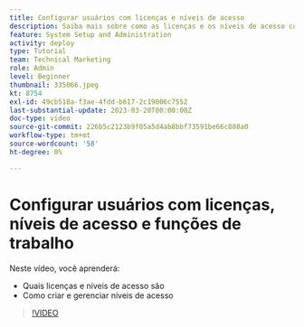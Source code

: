 ```yaml
---
title: Configurar usuários com licenças e níveis de acesso
description: Saiba mais sobre como as licenças e os níveis de acesso controlam o que os usuários têm. Saiba como as funções de trabalho são usadas no sistema.
feature: System Setup and Administration
activity: deploy
type: Tutorial
team: Technical Marketing
role: Admin
level: Beginner
thumbnail: 335066.jpeg
kt: 8754
exl-id: 49cb518a-f3ae-4fdd-b617-2c19006c7552
last-substantial-update: 2023-03-20T00:00:00Z
doc-type: video
source-git-commit: 226b5c2123b9f05a5d4ab8bbf73591be66c808a0
workflow-type: tm+mt
source-wordcount: '58'
ht-degree: 0%

---
```


# Configurar usuários com licenças, níveis de acesso e funções de trabalho

Neste vídeo, você aprenderá:

* Quais licenças e níveis de acesso são
* Como criar e gerenciar níveis de acesso

>[!VIDEO](https://video.tv.adobe.com/v/335066/?quality=12)
